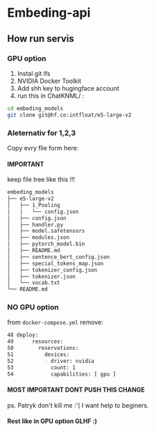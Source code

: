 # Embeding-api

## How run servis

### GPU option

1. Instal git lfs
2. NVIDIA Docker Toolkit
3. Add shh key to hugingface  account
4. run this in ChatKNML/ :

```sh
cd embeding_models
git clone git@hf.co:intfloat/e5-large-v2
```

### Aleternativ for 1,2,3

Copy evry flie form here:

#### IMPORTANT

keep file tree like this !!!

```sh
embeding_models
├── e5-large-v2
│   ├── 1_Pooling
│   │   └── config.json
│   ├── config.json
│   ├── handler.py
│   ├── model.safetensors
│   ├── modules.json
│   ├── pytorch_model.bin
│   ├── README.md
│   ├── sentence_bert_config.json
│   ├── special_tokens_map.json
│   ├── tokenizer_config.json
│   ├── tokenizer.json
│   └── vocab.txt
└── README.md
```

### NO GPU option

from `docker-compose.yml` remove:

```sh
48 deploy:
49      resources:
50        reservations:
51          devices:
52          - driver: nvidia
53            count: 1
54            capabilities: [ gpu ]

```

#### MOST IMPORTANT DONT PUSH THIS CHANGE

ps. Patryk don't kill me :'( I want help to beginers. 

#### Rest like in GPU option GLHF :)
